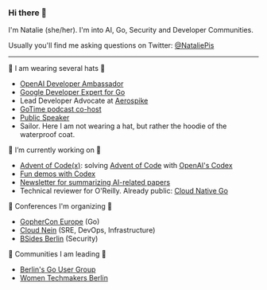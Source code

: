### Hi there 👋

I'm Natalie (she/her). I'm into AI, Go, Security and Developer Communities.

Usually you'll find me asking questions on Twitter: [@NataliePis](https://twitter.com/NataliePis)

---

🎩  I am wearing several hats 🎩

- [OpenAI Developer Ambassador](https://openai.com/blog/gpt-3-apps/)
- [Google Developer Expert for Go](https://developers.google.com/community/experts/directory/profile/profile-natalie-pistunovich)
- Lead Developer Advocate at [Aerospike](https://twitter.com/aerospikedb/)
- [GoTime podcast co-host](https://twitter.com/gotimefm)
- [Public Speaker](https://github.com/pisush/public-speaking)
- Sailor. Here I am not wearing a hat, but rather the hoodie of the waterproof coat.


🔭 I’m currently working on 🔭

- [Advent of Code(x)](https://www.youtube.com/watch?v=5Vl5uOy4oQ4&list=PLQTDXis1psVf60baWXivYS8nLqPSGSG2t): solving [Advent of Code](https://adventofcode.com/) with [OpenAI's Codex](https://openai.com/blog/openai-codex/)
- [Fun demos with Codex](https://www.youtube.com/watch?v=fuFh_CDByHA&list=PLQTDXis1psVf7-Jr9vjne3_mMqjWPpsmu)
- [Newsletter for summarizing AI-related papers](https://nataliepis.substack.com/account)
- Technical reviewer for O'Reilly. Already public: [Cloud Native Go](https://www.amazon.com/Cloud-Native-Go-Unreliable-Environments-ebook/dp/B09328K9QG)


📣  Conferences I'm organizing 📣

- [GopherCon Europe](https://gophercon.eu/) (Go)
- [Cloud Nein](https://cloudne.in/) (SRE, DevOps, Infrastructure)
- [BSides Berlin](https://bsides.berlin/) (Security)



🌱 Communities I am leading 🌱

- [Berlin's Go User Group](https://www.meetup.com/golang-users-berlin/)
- [Women Techmakers Berlin](https://www.meetup.com/Women-Techmakers-Berlin/)




<!--
**Pisush/pisush** is a ✨ _special_ ✨ repository because its `README.md` (this file) appears on your GitHub profile.

Here are some ideas to get you started:


- 🌱 I’m currently learning ...
- 👯 I’m looking to collaborate on ...
- 🤔 I’m looking for help with ...
- 💬 Ask me about ...
- ⚡ Fun fact: ...
-->

